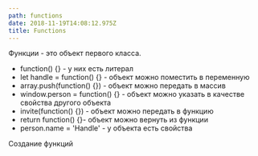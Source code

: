 ```yaml
---
path: functions
date: 2018-11-19T14:08:12.975Z
title: Functions
---
```


Функции - это объект первого класса.

- function() {} - у них есть литерал
- let handle = function() {} - объект можно поместить в переменную
- array.push(function() {}) - объект можно передать в массив
- window.person = function() {} - объект можно указать в качестве свойства другого объекта
- invite(function() {}) - объект можно передать в функцию
- return function() {}- объект можно вернуть из функции
- person.name = 'Handle' - у объекта есть свойства

Создание функций

